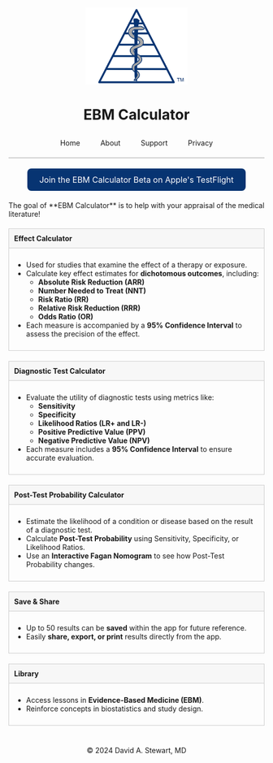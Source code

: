 <div style="text-align: center;">
  <img src="/assets/images/EBM Calculator Logo Any 3x.png" alt="EBM Calculator Logo" width="200">
  <h1>EBM Calculator</h1>
</div>

<style>
  .tab-bar {
    display: flex;
    justify-content: center;
    border-bottom: 2px solid #ccc;
    padding-bottom: 10px;
    margin-top: 20px;
  }
  .tab-bar a {
    padding: 10px 20px;
    text-decoration: none;
    white-space: nowrap;
    transition: padding 0.3s ease;
  }
  @media (max-width: 480px) {
    .tab-bar a {
      padding: 10px 10px;
    }
  }
  /* Box styling for non-collapsible sections */
  .faq-item {
    margin-bottom: 20px;
  }
  .faq-question {
    font-weight: bold;
    padding: 10px;
    background: #f7f7f7;
    border: 1px solid #ccc;
  }
  .faq-answer {
    display: block; /* Always visible */
    padding: 10px;
    border: 1px solid #ccc;
    border-top: none;
  }
</style>

<div class="tab-bar">
  <a href="/">Home</a>
  <a href="/about">About</a>
  <a href="/support">Support</a>
  <a href="/privacy-policy">Privacy</a>
</div>

<!-- TestFlight Button replacing the header -->
<div style="max-width: 600px; margin: 20px auto; text-align: center;">
  <a href="https://testflight.apple.com/join/9FZgaZyd" style="background-color: #073472; color: white; padding: 12px 24px; font-size: 16px; border-radius: 8px; text-decoration: none; display: inline-block;">
    Join the EBM Calculator Beta on Apple's TestFlight
  </a>
</div>

<!-- Goal Statement -->
<div style="max-width: 600px; margin: 20px auto;" markdown="1">
  The goal of **EBM Calculator** is to help with your appraisal of the medical literature!
</div>

<!-- Individual Feature Boxes -->
<div style="max-width: 600px; margin: 20px auto;">
  <!-- Effect Calculator -->
  <div class="faq-item">
    <div class="faq-question">Effect Calculator</div>
    <div class="faq-answer">
      <ul>
        <li>Used for studies that examine the effect of a therapy or exposure.</li>
        <li>Calculate key effect estimates for <strong>dichotomous outcomes</strong>, including:
          <ul>
            <li><strong>Absolute Risk Reduction (ARR)</strong></li>
            <li><strong>Number Needed to Treat (NNT)</strong></li>
            <li><strong>Risk Ratio (RR)</strong></li>
            <li><strong>Relative Risk Reduction (RRR)</strong></li>
            <li><strong>Odds Ratio (OR)</strong></li>
          </ul>
        </li>
        <li>Each measure is accompanied by a <strong>95% Confidence Interval</strong> to assess the precision of the effect.</li>
      </ul>
    </div>
  </div>
  <!-- Diagnostic Test Calculator -->
  <div class="faq-item">
    <div class="faq-question">Diagnostic Test Calculator</div>
    <div class="faq-answer">
      <ul>
        <li>Evaluate the utility of diagnostic tests using metrics like:
          <ul>
            <li><strong>Sensitivity</strong></li>
            <li><strong>Specificity</strong></li>
            <li><strong>Likelihood Ratios (LR+ and LR-)</strong></li>
            <li><strong>Positive Predictive Value (PPV)</strong></li>
            <li><strong>Negative Predictive Value (NPV)</strong></li>
          </ul>
        </li>
        <li>Each measure includes a <strong>95% Confidence Interval</strong> to ensure accurate evaluation.</li>
      </ul>
    </div>
  </div>
  <!-- Post-Test Probability Calculator -->
  <div class="faq-item">
    <div class="faq-question">Post-Test Probability Calculator</div>
    <div class="faq-answer">
      <ul>
        <li>Estimate the likelihood of a condition or disease based on the result of a diagnostic test.</li>
        <li>Calculate <strong>Post-Test Probability</strong> using Sensitivity, Specificity, or Likelihood Ratios.</li>
        <li>Use an <strong>Interactive Fagan Nomogram</strong> to see how Post-Test Probability changes.</li>
      </ul>
    </div>
  </div>
  <!-- Save & Share -->
  <div class="faq-item">
    <div class="faq-question">Save &amp; Share</div>
    <div class="faq-answer">
      <ul>
        <li>Up to 50 results can be <strong>saved</strong> within the app for future reference.</li>
        <li>Easily <strong>share, export, or print</strong> results directly from the app.</li>
      </ul>
    </div>
  </div>
  <!-- Library -->
  <div class="faq-item">
    <div class="faq-question">Library</div>
    <div class="faq-answer">
      <ul>
        <li>Access lessons in <strong>Evidence-Based Medicine (EBM)</strong>.</li>
        <li>Reinforce concepts in biostatistics and study design.</li>
      </ul>
    </div>
  </div>
</div>

<div style="text-align: center; margin-top: 40px;">
  &copy; 2024 David A. Stewart, MD
</div>
